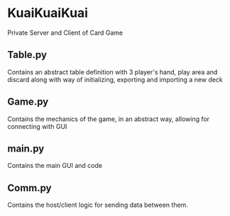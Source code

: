 # KuaiKuaiKuai
Private Server and Client of Card Game

## Table.py
Contains an abstract table definition with 3 player's hand, play area and discard along with way of initializing, exporting and importing a new deck

## Game.py
Contains the mechanics of the game, in an abstract way, allowing for connecting with GUI

## main.py
Contains the main GUI and code

## Comm.py
Contains the host/client logic for sending data between them.